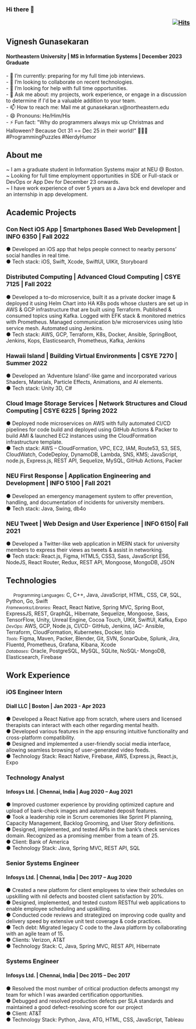 ### Hi there 👋    <p align='right'>[![Hits](https://hits.seeyoufarm.com/api/count/incr/badge.svg?url=https%3A%2F%2Fgithub.com%2FVigneshgvs%2FVigneshgvs&count_bg=%23AEF17B&title_bg=%23585452&icon=addthis.svg&icon_color=%23F1EBEB&title=Views&edge_flat=false)](https://hits.seeyoufarm.com)</p> 
## Vignesh Gunasekaran
<h4 border-bottom='none'>Northeastern University | MS in Information Systems | December 2023 Graduate</h4>
- 🌱 I’m currently: preparing for my full time job interviews.</br>
- 👯 I’m looking to collaborate on recent technologies.</br>
- 🤔 I’m looking for help with full time opportunities.</br>
- 💬 Ask me about:  my projects, work experience, or engage in a discussion to determine if I'd be a valuable addition to your team.</br>
- 📫 How to reach me: Mail me at gunasekaran.v@northeastern.edu</br>
- 😄 Pronouns: He/Him/His</br>
- ⚡ Fun fact: "Why do programmers always mix up Christmas and Halloween? Because Oct 31 == Dec 25 in their world!" 🎃🎄😆 #ProgrammingPuzzles #NerdyHumor</br>
  
## About me
~ I am a graduate student in Information Systems major at NEU @ Boston.</br>
~ Looking for full time employment opportunities in SDE or Full-stack or DevOps or App Dev for December 23 onwards.</br>
~ I have work experience of over 5 years as a Java bck end developer and an internship in app development. </br>

## Academic Projects
### Con Nect iOS App | Smartphones Based Web Development | INFO 6350 | Fall 2022
● Developed an iOS app that helps people connect to nearby persons’ social handles in real time. </br>
● Tech stack: iOS, Swift, Xcode, SwiftUI, UIKit, Storyboard</br>
### Distributed Computing | Advanced Cloud Computing | CSYE 7125 | Fall 2022
● Developed a to-do microservice, built it as a private docker image & deployed it using Helm Chart into HA K8s pods whose clusters are 
set up in AWS & GCP infrastructure that are built using Terraform. Published & consumed topics using Kafka. Logged with EFK stack &
monitored metrics with Prometheus. Managed communication b/w microservices using Istio service mesh. Automated using Jenkins.</br>
● Tech stack: AWS, GCP, Terraform, K8s, Docker, Ansible, SpringBoot, Jenkins, Kops, Elasticsearch, Prometheus, Kafka, Jenkins</br>
### Hawaii Island | Building Virtual Environments | CSYE 7270 | Summer 2022
● Developed an ‘Adventure Island’-like game and incorporated various Shaders, Materials, Particle Effects, Animations, and AI elements.</br>
● Tech stack: Unity 3D, C#</br>
### Cloud Image Storage Services | Network Structures and Cloud Computing | CSYE 6225 | Spring 2022
● Deployed node microservices on AWS with fully automated CI/CD pipelines for code build and deployed using GitHub Actions & Packer 
to build AMI & launched EC2 instances using the CloudFormation infrastructure template.</br>
● Tech stack: AWS – CloudFormation, VPC, EC2, IAM, Route53, S3, SES, CloudWatch, CodeDeploy, DynamoDB, Lambda, SNS, KMS; 
JavaScript, node.js, Express.js, REST API, Sequelize, MySQL, GitHub Actions, Packer</br>
### NEU First Response | Application Engineering and Development | INFO 5100 | Fall 2021
● Developed an emergency management system to offer prevention, handling, and documentation of incidents for university members.</br>
● Tech stack: Java, Swing, db4o</br>
### NEU Tweet | Web Design and User Experience | INFO 6150| Fall 2021
● Developed a Twitter-like web application in MERN stack for university members to express their views as tweets & assist in networking.</br>
● Tech stack: React.js, Figma, HTML5, CSS3, Sass, JavaScript ES6, NodeJS, React Router, Redux, REST API, Mongoose, MongoDB, JSON</br>

## Technologies	       
<span style="font-size: smaller; display: inline-block; margin-left: 20px;">Programming Languages:</span> C, C++, Java, JavaScript, HTML, CSS, C#, SQL, Python, Go, Swift</br>
<i style="font-size: smaller;">Frameworks/Libraries:</i> React, React Native, Spring MVC, Spring Boot, ExpressJS, REST, GraphQL, Hibernate, Sequelize, Mongoose, Sass, TensorFlow, Unity, Unreal Engine, Cocoa Touch, UIKit, SwiftUI, Kafka, Expo</br>
<i style="font-size: smaller;">DevOps:</i> AWS, GCP, Node.js, CI/CD- GitHub, Jenkins, IAC- Ansible, Terraform, CloudFormation, Kubernetes, Docker, Istio</br>
<i style="font-size: smaller;">Tools:</i> Figma, Maven, Packer, Blender, Git, SVN, SonarQube, Splunk, Jira, Fluentd, Prometheus, Grafana, Kibana, Xcode</br>
<i style="font-size: smaller;">Databases:</i> Oracle, PostgreSQL, MySQL, SQLite, NoSQL- MongoDB, Elasticsearch, Firebase</br>

## Work Experience
### iOS Engineer Intern
#### Diall LLC | Boston | Jan 2023 - Apr 2023
● Developed a React Native app from scratch, where users and licensed therapists can interact with each other regarding mental health.</br>
● Developed various features in the app ensuring intuitive functionality and cross-platform compatibility.</br>
● Designed and implemented a user-friendly social media interface, allowing seamless browsing of user-generated video feeds.</br>
● Technology Stack: React Native, Firebase, AWS, Express.js, React.js, Expo </br>
### Technology Analyst 
#### Infosys Ltd. | Chennai, India | Aug 2020 – Aug 2021
● Improved customer experience by providing optimized capture and upload of bank-check images and automated deposit features.</br>
● Took a leadership role in Scrum ceremonies like Sprint PI planning, Capacity Management, Backlog Grooming, and User Story definitions.</br>
● Designed, implemented, and tested APIs in the bank’s check services domain. Recognized as a promising member from a team of 25.</br>
● Client: Bank of America</br>
● Technology Stack: Java, Spring MVC, REST API, SQL</br>
### Senior Systems Engineer 
#### Infosys Ltd. | Chennai, India | Dec 2017 – Aug 2020
● Created a new platform for client employees to view their schedules on upskilling with nil defects and boosted client satisfaction by 20%.</br>
● Designed, implemented, and tested custom RESTful web applications to enable employee scheduling and upskilling.</br>
● Conducted code reviews and strategized on improving code quality and delivery speed by extensive unit test coverage & code practices. </br>
● Tech debt: Migrated legacy C code to the Java platform by collaborating with an agile team of 15.</br>
● Clients: Verizon, AT&T</br>
● Technology Stack: C, Java, Spring MVC, REST API, Hibernate</br>
### Systems Engineer
#### Infosys Ltd. | Chennai, India | Dec 2015 – Dec 2017
● Resolved the most number of critical production defects amongst my team for which I was awarded certification opportunities.</br>
● Debugged and resolved production defects per SLA standards and maintained a good defect-resolving score for our project</br>
● Client: AT&T</br>
● Technology Stack: Python, Java, ATG, HTML, CSS, JavaScript, Tableau</br>

<!--
<svg fill="none" viewBox="0 0 800 400" width="800" height="400" xmlns="http://www.w3.org/2000/svg">
	<foreignObject width="100%" height="100%">
		<div xmlns="http://www.w3.org/1999/xhtml">
			<style>
				@keyframes rotate {
					0% {
						transform: rotate(3deg);
					}
					100% {
						transform: rotate(-3deg);
					}
				}
				@keyframes gradientBackground {
					0% {
						background-position: 0% 50%;
					}
					50% {
						background-position: 100% 50%;
					}
					100% {
						background-position: 0% 50%;
					}
				}
				@keyframes fadeIn {
					0% {
						opacity: 0;
					}
					66% {
						opacity: 0;
					}
					100% {
						opacity: 1;
					}
				}
				.container {
					font-family:
						system-ui,
						-apple-system,
						'Segoe UI',
						Roboto,
						Helvetica,
						Arial,
						sans-serif,
						'Apple Color Emoji',
						'Segoe UI Emoji';
					display: flex;
					flex-direction: column;
					align-items: center;
					justify-content: center;
					margin: 0;
					width: 100%;
					height: 400px;
					background: linear-gradient(-45deg, #fc5c7d, #6a82fb, #05dfd7);
					background-size: 600% 400%;
					animation: gradientBackground 10s ease infinite;
					border-radius: 10px;
					color: white;
					text-align: center;
				}
				h1 {
					font-size: 50px;
					line-height: 1.3;
					letter-spacing: 5px;
					text-transform: uppercase;
					text-shadow:
						0 1px 0 #efefef,
						0 2px 0 #efefef,
						0 3px 0 #efefef,
						0 4px 0 #efefef,
						0 12px 5px rgba(0, 0, 0, 0.1);
					animation: rotate ease-in-out 1s infinite alternate;
				}
				p {
					font-size: 20px;
					text-shadow: 0 1px 0 #efefef;
					animation: 5s ease 0s normal forwards 1 fadeIn;
				}
			</style>
			<div class="container">
				<h1>Made with HTML &amp; CSS<br/>not an animated GIF</h1>
				<p>Click to see the source</p>
			</div>
		</div>
	</foreignObject>
</svg>
-->
<!--
**Vigneshgvs/Vigneshgvs** is a ✨ _special_ ✨ repository because its `README.md` (this file) appears on your GitHub profile.

Here are some ideas to get you started:

- 🔭 I’m currently working on ...
- 🌱 I’m currently learning ...
- 👯 I’m looking to collaborate on ...
- 🤔 I’m looking for help with ...
- 💬 Ask me about ...
- 📫 How to reach me: ...
- 😄 Pronouns: ...
- ⚡ Fun fact: ...
-->
